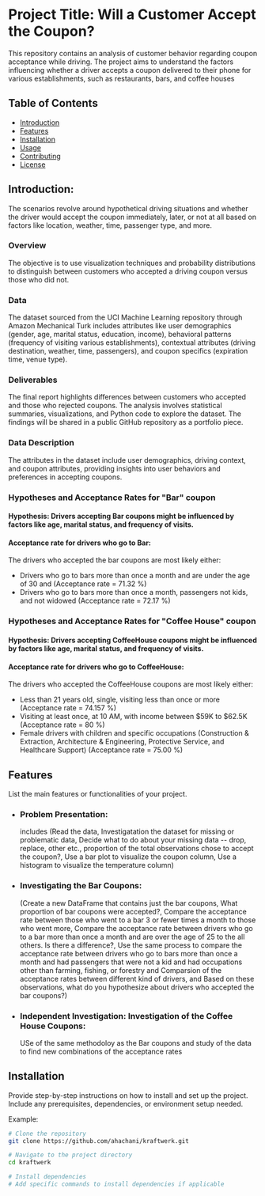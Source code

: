 # Project Title: Will a Customer Accept the Coupon?

This repository contains an analysis of customer behavior regarding coupon acceptance while driving. The project aims to understand the factors influencing whether a driver accepts a coupon delivered to their phone for various establishments, such as restaurants, bars, and coffee houses

## Table of Contents
- [Introduction](#introduction)
- [Features](#features)
- [Installation](#installation)
- [Usage](#usage)
- [Contributing](#contributing)
- [License](#license)

## Introduction: 

The scenarios revolve around hypothetical driving situations and whether the driver would accept the coupon immediately, later, or not at all based on factors like location, weather, time, passenger type, and more.

### Overview

The objective is to use visualization techniques and probability distributions to distinguish between customers who accepted a driving coupon versus those who did not.

### Data
The dataset sourced from the UCI Machine Learning repository through Amazon Mechanical Turk includes attributes like user demographics (gender, age, marital status, education, income), behavioral patterns (frequency of visiting various establishments), contextual attributes (driving destination, weather, time, passengers), and coupon specifics (expiration time, venue type).

### Deliverables
The final report highlights differences between customers who accepted and those who rejected coupons. The analysis involves statistical summaries, visualizations, and Python code to explore the dataset. The findings will be shared in a public GitHub repository as a portfolio piece.

### Data Description
The attributes in the dataset include user demographics, driving context, and coupon attributes, providing insights into user behaviors and preferences in accepting coupons.

### Hypotheses and Acceptance Rates for "Bar" coupon
#### Hypothesis: Drivers accepting Bar coupons might be influenced by factors like age, marital status, and frequency of visits.
#### Acceptance rate for drivers who go to Bar:
The drivers who accepted the bar coupons are most likely either:
-  Drivers who go to bars more than once a month and are under the age of 30 and (Acceptance rate = 71.32 %)
-  Drivers who go to bars more than once a month, passengers not kids, and not widowed (Acceptance rate = 72.17 %)

### Hypotheses and Acceptance Rates for "Coffee House" coupon
#### Hypothesis: Drivers accepting CoffeeHouse coupons might be influenced by factors like age, marital status, and frequency of visits.
#### Acceptance rate for drivers who go to CoffeeHouse:
The drivers who accepted the CoffeeHouse coupons are most likely either:
 - Less than 21 years old, single, visiting less than once or more (Acceptance rate = 74.157 %)
- Visiting at least once, at 10 AM, with income between $59K to $62.5K (Acceptance rate = 80 %)
- Female drivers with children and specific occupations (Construction & Extraction, Architecture & Engineering, Protective Service,  and Healthcare Support) (Acceptance rate = 75.00 %)



## Features

List the main features or functionalities of your project.

- ### Problem Presentation:
  includes (Read the data, Investigatation the dataset for missing or problematic data, Decide what to do about your missing data -- drop, replace, other etc.,  proportion of the total observations chose to accept the coupon?, Use a bar plot to visualize the coupon column, Use a histogram to visualize the temperature column)
- ### Investigating the Bar Coupons:
  (Create a new DataFrame that contains just the bar coupons, What proportion of bar coupons were accepted?, Compare the acceptance rate between those who went to a bar 3 or fewer times a month to those who went more, Compare the acceptance rate between drivers who go to a bar more than once a month and are over the age of 25 to the all others. Is there a difference?, Use the same process to compare the acceptance rate between drivers who go to bars more than once a month and had passengers that were not a kid and had occupations other than farming, fishing, or forestry and Comparsion of  the acceptance rates between different kind of drivers, and Based on these observations, what do you hypothesize about drivers who accepted the bar coupons?)
- ### Independent Investigation: Investigation of  the Coffee House Coupons:
  USe of the same methodoloy as the Bar coupons and study of the data to find new combinations of the acceptance rates


## Installation

Provide step-by-step instructions on how to install and set up the project. Include any prerequisites, dependencies, or environment setup needed.

Example:

```bash
# Clone the repository
git clone https://github.com/ahachani/kraftwerk.git

# Navigate to the project directory
cd kraftwerk

# Install dependencies
# Add specific commands to install dependencies if applicable
